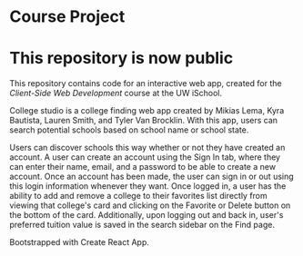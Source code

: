 # Course Project
# This repository is now public

This repository contains code for an interactive web app, created for the _Client-Side Web Development_ course at the UW iSchool.

College studio is a college finding web app created by Mikias Lema, Kyra Bautista, Lauren Smith, and Tyler Van Brocklin.
With this app, users can search potential schools based on school name or school state.

Users can discover schools this way whether or not they have created an account.
A user can create an account using the Sign In tab, where they can enter their
name, email, and a password to be able to create a new account. Once an account has
been made, the user can sign in or out using this login information whenever they want.
Once logged in, a user has the ability to add and remove a college to their favorites
list directly from viewing that college's card and clicking on the Favorite or Delete
button on the bottom of the card. Additionally, upon logging out and back in, user's
preferred tuition value is saved in the search sidebar on the Find page.


Bootstrapped with Create React App.
